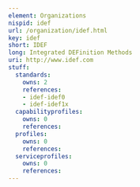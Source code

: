```yaml
---
element: Organizations
nispid: idef
url: /organization/idef.html
key: idef
short: IDEF
long: Integrated DEFinition Methods
uri: http://www.idef.com
stuff:
  standards:
    owns: 2
    references:
    - idef-idef0
    - idef-idef1x
  capabilityprofiles:
    owns: 0
    references:
  profiles:
    owns: 0
    references:
  serviceprofiles:
    owns: 0
    references:
---
```

